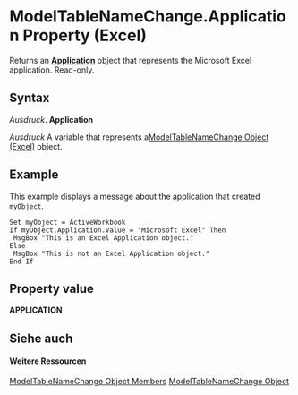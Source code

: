 
# ModelTableNameChange.Application Property (Excel)

Returns an  **[Application](19b73597-5cf9-4f56-8227-b5211f657f6f.md)** object that represents the Microsoft Excel application. Read-only.


## Syntax

 _Ausdruck_. **Application**

 _Ausdruck_ A variable that represents a[ModelTableNameChange Object (Excel)](f739aed8-aa89-a05d-fa84-8ae2520576fb.md) object.


## Example

This example displays a message about the application that created  `myObject`.


```
Set myObject = ActiveWorkbook 
If myObject.Application.Value = "Microsoft Excel" Then 
 MsgBox "This is an Excel Application object." 
Else 
 MsgBox "This is not an Excel Application object." 
End If
```


## Property value

 **APPLICATION**


## Siehe auch


#### Weitere Ressourcen


[ModelTableNameChange Object Members](http://msdn.microsoft.com/library/7739e58b-9e02-cd98-eef5-d30555abd1e5%28Office.15%29.aspx)
[ModelTableNameChange Object](f739aed8-aa89-a05d-fa84-8ae2520576fb.md)